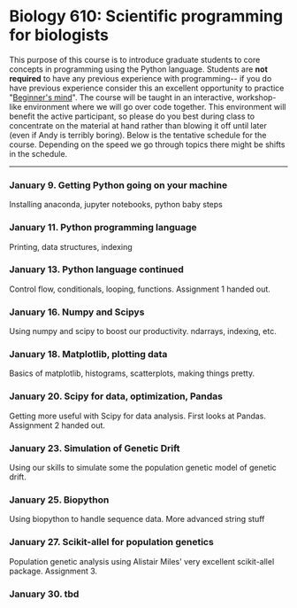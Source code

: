 # Biology 610: Scientific programming for biologists

This purpose of this course is to introduce graduate students to core concepts in programming using the Python language.
Students are **not required** to have any previous experience with programming-- if you do have previous experience
consider this an excellent opportunity to practice "[Beginner's mind](https://en.wikipedia.org/wiki/Shoshin)". 
The course will be taught in an interactive, workshop-like environment where we will go over code together.
This environment will benefit the active participant, so please do you best during class to concentrate on the
material at hand rather than blowing it off until later (even if Andy is terribly boring).
Below is the tentative schedule for the course. Depending on the speed we go through topics there might
be shifts in the schedule.

---------------------------------------------------------------------------------------------------------

### January 9. Getting Python going on your machine

Installing anaconda, jupyter notebooks, python baby steps

### January 11. Python programming language

Printing, data structures, indexing

### January 13. Python language continued

Control flow, conditionals, looping, functions. Assignment 1 handed out.

### January 16. Numpy and Scipys

Using numpy and scipy to boost our productivity. ndarrays, indexing, etc.

### January 18.  Matplotlib, plotting data

Basics of matplotlib, histograms, scatterplots, making things pretty. 

### January 20. Scipy for data, optimization, Pandas

Getting more useful with Scipy for data analysis. First looks at Pandas. Assignment 2 handed out.


### January 23. Simulation of Genetic Drift

Using our skills to simulate some the population genetic model of genetic drift.

### January 25. Biopython

Using biopython to handle sequence data. More advanced string stuff

### January 27. Scikit-allel for population genetics

Population genetic analysis using Alistair Miles' very excellent scikit-allel
package. Assignment 3.  

### January 30. tbd 



